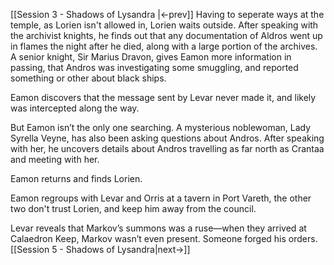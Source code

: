 [[Session 3 - Shadows of Lysandra |<-prev]]
Having to seperate ways at the temple, as Lorien isn't allowed in, Lorien waits outside. After speaking with the archivist knights, he finds out that any documentation of Aldros went up in flames the night after he died, along with a large portion of the archives. A senior knight, Sir Marius Dravon, gives Eamon more information in passing, that Andros was investigating some smuggling, and reported something or other about black ships.

Eamon discovers that the message sent by Levar never made it, and likely was intercepted along the way.

But Eamon isn’t the only one searching. A mysterious noblewoman, Lady Syrella Veyne, has also been asking questions about Andros. After speaking with her, he uncovers details about Andros travelling as far north as Crantaa and meeting with her.

Eamon returns and finds Lorien.

Eamon regroups with Levar and Orris at a tavern in Port Vareth, the other two don't trust Lorien, and keep him away from the council.

Levar reveals that Markov’s summons was a ruse—when they arrived at Calaedron Keep, Markov wasn’t even present. Someone forged his orders.
[[Session 5 - Shadows of Lysandra|next->]]